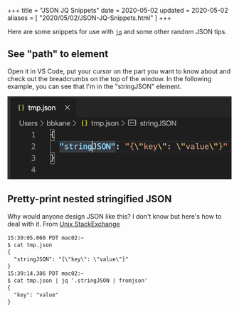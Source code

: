 +++
title = "JSON JQ Snippets"
date = 2020-05-02
updated = 2020-05-02
aliases = [ "2020/05/02/JSON-JQ-Snippets.html" ]
+++

Here are some snippets for use with [`jq`](https://stedolan.github.io/jq/) and some other random JSON tips.

## See "path" to element

Open it in VS Code, put your cursor on the part you want to know about and
check out the breadcrumbs on the top of the window. In the following example,
you can see that I'm in the "stringJSON" element.

![](./path_to_element.png)

## Pretty-print nested stringified JSON

Why would anyone design JSON like this? I don't know but here's how to deal with it. From [Unix StackExchange](https://unix.stackexchange.com/a/415681/185953)

```
15:39:05.060 PDT mac02:~
$ cat tmp.json
{
  "stringJSON": "{\"key\": \"value\"}"
}
15:39:14.386 PDT mac02:~
$ cat tmp.json | jq '.stringJSON | fromjson'
{
  "key": "value"
}
```
